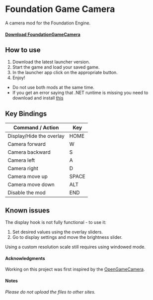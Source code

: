 # Foundation Game Camera
A camera mod for the Foundation Engine.

#### [Download FoundationGameCamera](https://github.com/Nesae-avi/FoundationGameCamera/releases/latest)

## How to use

1. Download the latest launcher version.
2. Start the game and load your saved game.
3. In the launcher app click on the appropriate button.
4. Enjoy!

- Do not use both mods at the same time.
- If you get an error saying that .NET runtime is missing you need to download and install [this](https://dotnet.microsoft.com/en-us/download/dotnet/thank-you/runtime-desktop-6.0.8-windows-x64-installer)

## Key Bindings

| Command / Action | Key |
| --- | --- |
| Display/Hide the overlay | HOME |
| Camera forward | W |
| Camera backward | S |
| Camera left | A |
| Camera right | D |
| Camera move up | SPACE |
| Camera move down | ALT |
| Disable the mod | END |

## Known issues

The display hook is not fully functional - to use it:

1. Set desired values using the overlay sliders.
2. Go to display settings and move the brightness slider.

Using a custom resolution scale still requires using windowed mode.

#### Acknowledgments

Working on this project was first inspired by the [OpenGameCamera](https://github.com/coltonon/OpenGameCamera).

#### Notes

###### Please do not upload the files to other sites. ######
